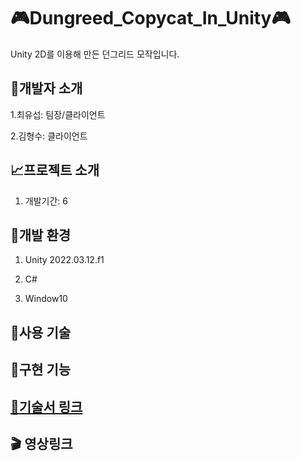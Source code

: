 # 🎮Dungreed_Copycat_In_Unity🎮
Unity 2D를 이용해 만든 던그리드 모작입니다.
## 🧙개발자 소개
1.최유섭: 팀장/클라이언트

2.김형수: 클라이언트
## 📈프로젝트 소개
1. 개발기간: 6
## 🏰개발 환경
1. Unity 2022.03.12.f1

2. C#

3. Window10
## 🧪사용 기술
## 💊구현 기능
## [🚩기술서 링크]([https://discord.com/channels/@me/1082488234484965436/1238903112857550948](https://docs.google.com/presentation/d/1jHJAIKg0ex0KCO2hozneaqXTghVdsbdJ29tOFAVNDkg/edit?usp=sharing))
## 🎬 영상링크
